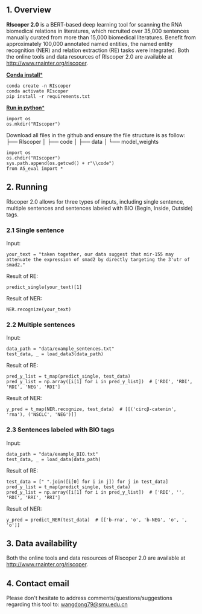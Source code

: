 
## 1. Overview
**RIscoper 2.0** is a BERT-based deep learning tool for scanning the RNA biomedical relations in literatures, which recruited over 35,000 sentences manually curated from more than 15,000 biomedical literatures. Benefit from approximately 100,000 annotated named entities, the named entity recognition (NER) and relation extraction (RE) tasks were integrated. Both the online tools and data resources of RIscoper 2.0 are available at http://www.rnainter.org/riscoper.

<u>**Conda install***</u> 

```{r}
conda create -n RIscoper
conda activate RIscoper
pip install -r requirements.txt 
```
<u>**Run in python***</u> 

```{r}
import os
os.mkdir("RIscoper")
```
Download all files in the github and ensure the file structure is as follow:
├── RIscoper
│   ├── code
│   ├── data
│   └── model_weights

```{r}
import os
os.chdir("RIscoper")
sys.path.append(os.getcwd() + r"\\code")
from A5_eval import * 
```

## 2. Running
RIscoper 2.0 allows for three types of inputs, including single sentence, multiple sentences and sentences labeled with BIO (Begin, Inside, Outside) tags.

### 2.1 Single sentence

Input:

```{r}
your_text = "taken together, our data suggest that mir-155 may attenuate the expression of smad2 by directly targeting the 3'utr of smad2."
```
Result of RE:
```{r}
predict_single(your_text)[1] 
```
Result of NER:
```{r}
NER.recognize(your_text)
```

### 2.2 Multiple sentences

Input:

```{r}
data_path = "data/example_sentences.txt"
test_data, _ = load_data3(data_path)
```
Result of RE:
```{r}
pred_y_list = t_map(predict_single, test_data)
pred_y_list = np.array([i[1] for i in pred_y_list])  # ['RDI', 'RDI', 'RDI', 'NEG', 'RDI']
```
Result of NER:
```{r}
y_pred = t_map(NER.recognize, test_data)  # [[('circβ-catenin', 'rna'), ('NSCLC', 'NEG')]]
```
### 2.3 Sentences labeled with BIO tags

Input:

```{r}
data_path = "data/example_BIO.txt"
test_data, _ = load_data(data_path)
```
Result of RE:
```{r}
test_data = [" ".join([i[0] for i in j]) for j in test_data]
pred_y_list = t_map(predict_single, test_data)
pred_y_list = np.array([i[1] for i in pred_y_list])  # ['RDI', '', 'RDI', 'RRI', 'RRI']
```
Result of NER:
```{r}
y_pred = predict_NER(test_data)  # [['b-rna', 'o', 'b-NEG', 'o', ', 'o']]
```

## 3. Data availability
Both the online tools and data resources of RIscoper 2.0 are available at http://www.rnainter.org/riscoper.

## 4. Contact email
Please don't hesitate to address comments/questions/suggestions regarding this tool to: wangdong79@smu.edu.cn
